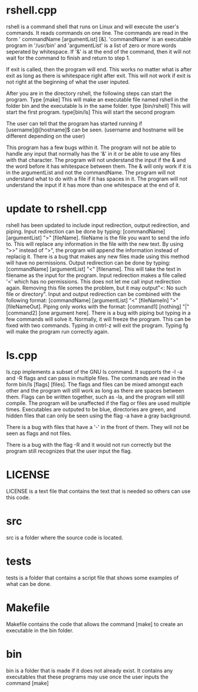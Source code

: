 rshell.cpp
======

rshell is a command shell that runs on Linux and will execute the user's commands.  It reads commands on one line. The commands are read in the form ' commandName [argumentList] [&]. 'commandName' is an executable program in '/usr/bin' and 'argumentList' is a list of zero or more words seperated by whitespace. If '&' is at the end of the command, then it will not wait for the command to finish and return to step 1.

If exit is called, then the program will end. This works no matter what is after exit as long as there is whitespace right after exit. This will not work if exit is not right at the beginning of what the user inputed.

After you are in the directory rshell, the following steps can start the program.
Type [make]
	This will make an executable file named rshell in the folder bin and the executable ls in the same folder.
type [bin/rshell]
	This will start the first program.
type[bin/ls]
	This will start the second program

The user can tell that the program has started running if [username]@[hostname]$ can be seen. (username and hostname will be different depending on the user)


This program has a few bugs within it. The program will not be able to handle any input that normally has the '&' in it or be able to use any files with that character. The program will not understand the input if the & and the word before it has whitespace between them. The & will only work if it is in the argumentList and not the commandName. The program will not understand what to do with a file if it has spaces in it. The program will not understand the input if it has more than one whitespace at the end of it.

update to rshell.cpp
=====
rshell has been updated to include input redirection, output redirection, and piping.  Input redirection can be done by typing: [commandName] [argumentList] ">" [fileName]. fileName is the file you want to send the info to. This will replace any information in the file with the new text. By using ">>" instead of ">", the program will append the information instead of replacig it. There is a bug that makes any new files made using this method will have no permissions. Output redirection can be done by typing: [commandName] [argumentList] "<" [filename]. This will take the text in filename as the input for the program. Input redirection makes a file called '<' which has no permissions. This does not let me call input redirection again. Removing this file somes the problem, but it may output"<: No such file or directory". Input and output redirection can be combined with the following format: [commandName] [argumentList] "<" [fileNameIn] ">" [fileNameOut]. Piping only works with the format: [command1] [nothing] "|" [command2] [one argument here]. There is a bug with piping but typing in a few commands will solve it. Normally, it will freeze the program. This can be fixed with two commands. Typing in cntrl-z will exit the program. Typing fg will make the program run correctly again.

ls.cpp
=====
ls.cpp implements a subset of the GNU ls command. It supports the -l -a and -R flags and can pass in multiple files. The commands are read in the form bin/ls [flags] [files]. The flags and files can be mixed amongst each other and the program will still work as long as there are spaces between them. Flags can be written together, such as -la, and the program will still compile. The program will be unaffected if the flag or files are used multiple times. Executables are outputed to be blue, directories are green, and hidden files that can only be seen using the flag -a have a gray background.

There is a bug with files that have a '-' in the front of them. They will not be seen as flags and not files.

There is a bug with the flag -R and it would not run correctly but the program still recognizes that the user input the flag.


LICENSE
======
LICENSE is a text file that contains the text that is needed so others can use this code.

src
======
src is  a folder where the source code is located.

tests
======
tests is a folder that contains a script file that shows some examples of what can be done.

Makefile
======
Makefile contains the code that allows the command [make] to create an executable in the bin folder.

bin
======
bin is a folder that is made if it does not already exist. It contains any executables that these programs may use once the user inputs the command [make]
